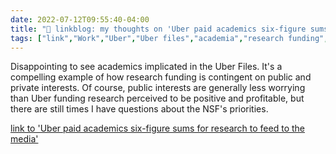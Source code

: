 ```yaml
---
date: 2022-07-12T09:55:40-04:00
title: "🔗 linkblog: my thoughts on 'Uber paid academics six-figure sums for research to feed to the media'"
tags: ["link","Work","Uber","Uber files","academia","research funding","grants"]
---
```

Disappointing to see academics implicated in the Uber Files. It's a compelling example of how research funding is contingent on public and private interests. Of course, public interests are generally less worrying than Uber funding research perceived to be positive and profitable, but there are still times I have questions about the NSF's priorities.
 

[link to 'Uber paid academics six-figure sums for research to feed to the media'](https://www.theguardian.com/news/2022/jul/12/uber-paid-academics-six-figure-sums-for-research-to-feed-to-the-media)
